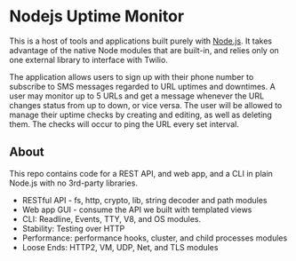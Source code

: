 # Nodejs Uptime Monitor

This is a host of tools and applications built purely with [Node.js](https://nodejs.org/en/). It takes advantage of the native Node modules that are built-in, and relies only on one external library to interface with Twilio.

The application allows users to sign up with their phone number to subscribe to SMS messages regarded to URL uptimes and downtimes. A user may monitor up to 5 URLs and get a message whenever the URL changes status from up to down, or vice versa. The user will be allowed to manage their uptime checks by creating and editing, as well as deleting them. The checks will occur to ping the URL every set interval.

## About

This repo contains code for a REST API, and web app, and a CLI in plain Node.js with no 3rd-party libraries.

- RESTful API - fs, http, crypto, lib, string decoder and path modules
- Web app GUI - consume the API we built with templated views
- CLI: Readline, Events, TTY, V8, and OS modules.
- Stability: Testing over HTTP
- Performance: performance hooks, cluster, and child processes modules
- Loose Ends: HTTP2, VM, UDP, Net, and TLS modules

